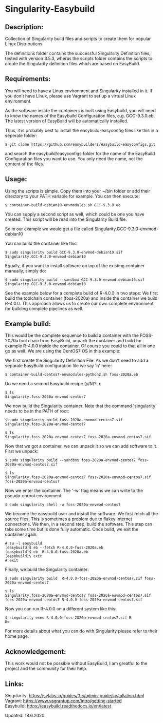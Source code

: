 # Singularity-Easybuild
Description:
-----------
Collection of Singularity build files and scripts to create them for popular Linux Distributions

The definitions folder contains the successful Singularity Definition files, tested with version 3.5.3, wheras the scripts folder contains the scripts to create the Singularity definition files which are based on EasyBuild.

Requirements:
------------
You will need to have a Linux environment and Singularity installed in it. 
If you don't have Linux, please use Vagrant to set up a virtual Linux environment.

As the software inside the containers is built using Easybuild, you will need to know the names of the Easybuild Configuration files, e.g. GCC-9.3.0.eb.
The latest version of EasyBuild will be automatically installed. 

Thus, it is probably best to install the easybuild-easyconfig files like this in a seperate folder:

	$ git clone https://github.com/easybuilders/easybuild-easyconfigs.git

and search the easybuild/easyconfigs folder for the name of the EasyBuild Configuration files you want to use. You only need the name, not the content of the files.

Usage:
-----
Using the scripts is simple. Copy them into your ~/bin folder or add their directory to your PATH variable for example. You can then execute:

	$ container-build-debian10-envmodules.sh GCC-9.3.0.eb

You can supply a second script as well, which could be one you have created. This script will be 
read into the Singularity Build file. 

So in our example we would get a file called Singularity.GCC-9.3.0-envmod-debian10

You can build the container like this:

	$ sudo singularity build GCC-9.3.0-envmod-debian10.sif Singularity.GCC-9.3.0-envmod-debian10

Equally, if you want to install software on top of the existing container manually, simply do:

	$ sudo singularity build --sandbox GCC-9.3.0-envmod-debian10.sif Singularity.GCC-9.3.0-envmod-debian10

See the example below for a complete build of R-4.0.0 in two steps: We first build the toolchain container (foss-2020a) and inside the container we build R-4.0.0. This approach allows us to create our own complete environment for building complete pipelines as well. 

Example build:
-------------
This would be the complete sequence to build a container with the FOSS-2020a tool chain from EasyBuild, 
unpack the container and build for example R-4.0.0 inside the container. Of course you could to that 
all in one go as well. We are using the CentOS7 OS in this example:

We first create the Singularity Definition File. As we don't need to add a separate EasyBuild configuration
file we say 'n' here:

	$ container-build-centos7-envmodules-python2.sh foss-2020a.eb
Do we need a second Easybuild recipe (y/N)?: n

	$ ls
	Singularity.foss-2020a-envmod-centos7

We now build the Singularity container. Note that the command 'singularity' needs to be in the 
PATH of root:

	$ sudo singularity build foss-2020a-envmod-centos7.sif Singularity.foss-2020a-envmod-centos7

	$ ls
	Singularity.foss-2020a-envmod-centos7 foss-2020a-envmod-centos7.sif 

Now that we got a container, we can unpack it so we can add software to it. 
First we unpack:

	$ sudo singularity build --sandbox foss-2020a-envmod-centos7 foss-2020a-envmod-centos7.sif

	$ ls
	Singularity.foss-2020a-envmod-centos7 foss-2020a-envmod-centos7.sif foss-2020a-envmod-centos7

Now we enter the container. The '-w' flag means we can write to the pseudo-chroot environment: 

	$ sudo singularity shell -w foss-2020a-envmod-centos7

We become the easybuild user and install the software. We first fetch all the source files. This 
is sometimes a problem due to flakey internet connections. We then, in a second step, build the 
software. This step can take some time but is done fully automatic. Once build, we exit the 
container again:

	# su -l easybuild
	[easybuild]$ eb --fetch R-4.0.0-foss-2020a.eb
	[easybuild]$ eb  R-4.0.0-foss-2020a.eb
	[easybuild]$ exit
	# exit

Finally, we build the Singularity container:

	$ sudo singularity build  R-4.0.0-foss-2020a-envmod-centos7.sif foss-2020a-envmod-centos7

	$ ls
	Singularity.foss-2020a-envmod-centos7 foss-2020a-envmod-centos7.sif foss-2020a-envmod-centos7 R-4.0.0-foss-2020a-envmod-centos7.sif 

Now you can run R-4.0.0 on a different system like this:

	$ singularity exec R-4.0.0-foss-2020a-envmod-centos7.sif R
	R>

For more details about what you can do with Singularity please refer to their home page.  


Acknowledgement:
---------------
This work would not be possible without EasyBuild,  I am greatful to the project and the community for their help.

Links:
-----
Singularity: https://sylabs.io/guides/3.5/admin-guide/installation.html  
Vagrant: https://www.vagrantup.com/intro/getting-started  
Easybuild: https://easybuild.readthedocs.io/en/latest  

Updated: 18.6.2020

